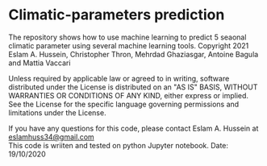# Climatic-parameters prediction
The repository shows how to use machine learning to predict 5 seaonal climatic parameter using several machine learning tools.
Copyright 2021 Eslam A. Hussein, Christopher Thron, Mehrdad Ghaziasgar, Antoine Bagula and Mattia Vaccari 


   Unless required by applicable law or agreed to in writing, software
   distributed under the License is distributed on an "AS IS" BASIS,
   WITHOUT WARRANTIES OR CONDITIONS OF ANY KIND, either express or implied.
  See the License for the specific language governing permissions and
  limitations under the License.


If you have any questions for this code, please contact Eslam A. Hussein at eslamhuss34@gmail.com    
This code is wriiten and tested on python Jupyter notebook.
Date: 19/10/2020
